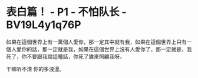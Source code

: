 # 表白篇！ - P1 - 不怕队长 - BV19L4y1q76P

如果在這個世界上有一萬個人愛你，那一定其中就有我，如果在這個世界上只有一個人愛你的話，那一定就是我，如果在這個世界上沒有人愛你了，那一定就是，我死了，你不要跟我說這種話，你死了誰來照顧我呀。

干嘛听不清 你的多浪漫。